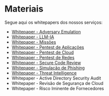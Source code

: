 # Materiais

Segue aqui os whitepapers dos nossos serviços:

* [Whitepaper - Adversary Emulation](https://github.com/vanticohq/resources/blob/main/whitepaper/Whitepaper%20-%20Adversary%20Emulation.pdf)
* [Whitepaper - LLM-IA](https://github.com/vanticohq/resources/blob/main/whitepaper/Whitepaper%20-%20LLM-IA.pdf)
* [Whitepaper - Missões](https://github.com/vanticohq/resources/blob/main/whitepaper/Whitepaper%20-%20Miss%C3%B5es.pdf)
* [Whitepaper - Pentest de Aplicações](https://github.com/vanticohq/resources/blob/main/whitepaper/Whitepaper%20-%20Pentest%20de%20Aplica%C3%A7%C3%B5es.pdf)
* [Whitepaper - Pentest de Cloud](https://github.com/vanticohq/resources/blob/main/whitepaper/Whitepaper%20-%20Pentest%20de%20Cloud.pdf)
* [Whitepaper - Pentest de Redes](https://github.com/vanticohq/resources/blob/main/whitepaper/Whitepaper%20-%20Pentest%20de%20Redes.pdf)
* [Whitepaper - Secure Code Review](https://github.com/vanticohq/resources/blob/main/whitepaper/Whitepaper%20-%20Secure%20Code%20Review.pdf)
* [Whitepaper - Simulação de Phishing](https://github.com/vanticohq/resources/blob/main/whitepaper/Whitepaper%20-%20Simula%C3%A7%C3%A3o%20de%20Phishing.pdf)
* [Whitepaper - Threat Intelligence](https://github.com/vanticohq/resources/blob/main/whitepaper/Whitepaper%20-%20Threat%20Intelligence.pdf)
* Whitepaper - Active Directory Security Audit&#x20;
* Whitepaper - Revisão de Segurança de Cloud
* Whitepaper - Risco Iminente de Fornecedores
